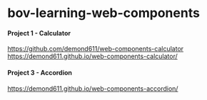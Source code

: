 # bov-learning-web-components

#### Project 1 - Calculator

https://github.com/demond611/web-components-calculator
https://demond611.github.io/web-components-calculator/

#### Project 3 - Accordion

https://demond611.github.io/web-components-accordion/

